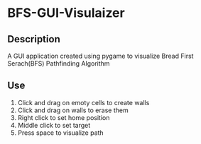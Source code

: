 # BFS-GUI-Visulaizer

## Description
A GUI application created using pygame to visualize Bread First Serach(BFS) Pathfinding Algorithm

## Use
1. Click and drag on emoty cells to create walls
2. Click and drag on walls to erase them
3. Right click to set home position
4. Middle click to set target
5. Press space to visualize path
